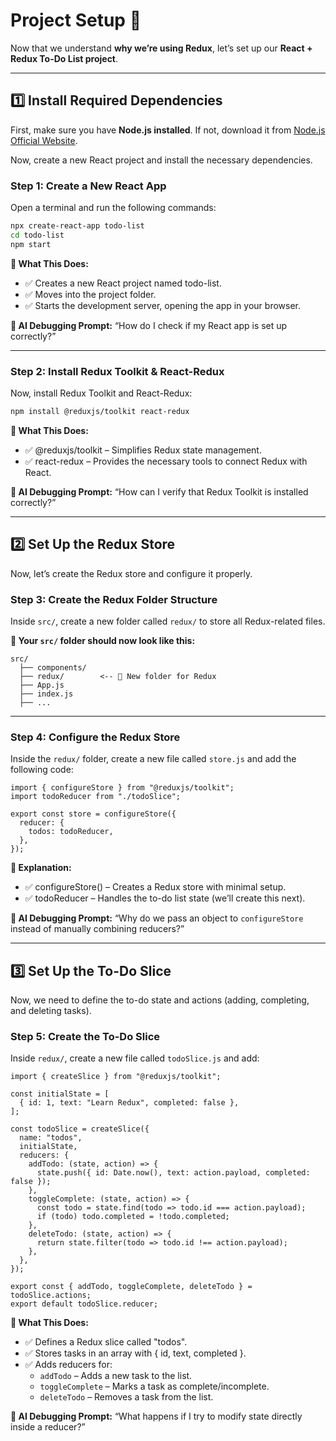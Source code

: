 # **Project Setup** 🚀

Now that we understand **why we’re using Redux**, let’s set up our **React + Redux To-Do List project**.

---

## **1️⃣ Install Required Dependencies**

First, make sure you have **Node.js installed**. If not, download it from [Node.js Official Website](https://nodejs.org/).

Now, create a new React project and install the necessary dependencies.

### **Step 1: Create a New React App**

Open a terminal and run the following commands:

```sh
npx create-react-app todo-list
cd todo-list
npm start
```

**📌 What This Does:**
- ✅ Creates a new React project named todo-list.
- ✅ Moves into the project folder.
- ✅ Starts the development server, opening the app in your browser.

**📌 AI Debugging Prompt:** “How do I check if my React app is set up correctly?”

---

### Step 2: Install Redux Toolkit & React-Redux

Now, install Redux Toolkit and React-Redux:

```sh
npm install @reduxjs/toolkit react-redux
```

**📌 What This Does:**
- ✅ @reduxjs/toolkit – Simplifies Redux state management.
- ✅ react-redux – Provides the necessary tools to connect Redux with React.

**📌 AI Debugging Prompt:** “How can I verify that Redux Toolkit is installed correctly?”

---

## 2️⃣ Set Up the Redux Store

Now, let’s create the Redux store and configure it properly.

### Step 3: Create the Redux Folder Structure

Inside `src/`, create a new folder called `redux/` to store all Redux-related files.

**📌 Your `src/` folder should now look like this:**

```
src/
  ├── components/   
  ├── redux/        <-- 📂 New folder for Redux
  ├── App.js
  ├── index.js
  ├── ...
```

---

### Step 4: Configure the Redux Store

Inside the `redux/` folder, create a new file called `store.js` and add the following code:

```JS
import { configureStore } from "@reduxjs/toolkit";
import todoReducer from "./todoSlice";

export const store = configureStore({
  reducer: {
    todos: todoReducer,
  },
});
```

**📌 Explanation:**
- ✅ configureStore() – Creates a Redux store with minimal setup.
- ✅ todoReducer – Handles the to-do list state (we’ll create this next).

**📌 AI Debugging Prompt:** “Why do we pass an object to `configureStore` instead of manually combining reducers?”

---

## 3️⃣ Set Up the To-Do Slice

Now, we need to define the to-do state and actions (adding, completing, and deleting tasks).

### Step 5: Create the To-Do Slice

Inside `redux/`, create a new file called `todoSlice.js` and add:

```JS
import { createSlice } from "@reduxjs/toolkit";

const initialState = [
  { id: 1, text: "Learn Redux", completed: false },
];

const todoSlice = createSlice({
  name: "todos",
  initialState,
  reducers: {
    addTodo: (state, action) => {
      state.push({ id: Date.now(), text: action.payload, completed: false });
    },
    toggleComplete: (state, action) => {
      const todo = state.find(todo => todo.id === action.payload);
      if (todo) todo.completed = !todo.completed;
    },
    deleteTodo: (state, action) => {
      return state.filter(todo => todo.id !== action.payload);
    },
  },
});

export const { addTodo, toggleComplete, deleteTodo } = todoSlice.actions;
export default todoSlice.reducer;
```

**📌 What This Does:**
- ✅ Defines a Redux slice called "todos".
- ✅ Stores tasks in an array with { id, text, completed }.
- ✅ Adds reducers for:
  -	`addTodo` – Adds a new task to the list.
  -	`toggleComplete` – Marks a task as complete/incomplete.
  -	`deleteTodo` – Removes a task from the list.

**📌 AI Debugging Prompt:** “What happens if I try to modify state directly inside a reducer?”
